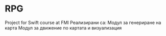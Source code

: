 # RPG
Project for Swift course at FMI
Реализирани са:
Модул за генериране на карта
Модул за движение по картата и визуализация
